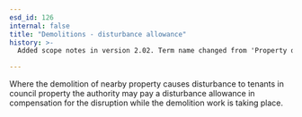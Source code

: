 ```yaml
---
esd_id: 126
internal: false
title: "Demolitions - disturbance allowance"
history: >-
  Added scope notes in version 2.02. Term name changed from 'Property demolition - services for council tenants affected by - disturbance allowance' to 'Land and property - demolitions - disturbance allowance for council tenants' in version 3.00. Name changed to 'Demolitions - disturbance allowance' in version 4.00.

---
```


Where the demolition of nearby property causes disturbance to tenants in council property the authority may pay a disturbance allowance in compensation for the disruption while the demolition work is taking place.

